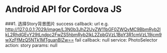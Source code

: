 Android API for Cordova JS
===

###1. 选择Story背景图片
    success callback: url e.g. http://127.0.0.1:7029/image/L3N0b3JhZ2UvZW11bGF0ZWQvMC9BbmRyb2lkL2RhdGEvY29tLndpc2FwZS5hbmRyb2lkL2ZpbGVzL1BpY3R1cmVzL19jcm9wXzFfMzQ5NTk1MTguanBlZw==
       fail callback: null
             service: PhotoSelector
              action: story
              params: null